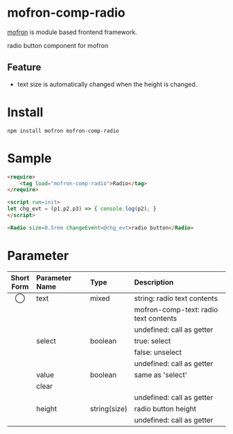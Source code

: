 # mofron-comp-radio
[mofron](https://mofron.github.io/mofron/) is module based frontend framework.

radio button component for mofron

## Feature
 - text size is automatically changed when the height is changed.

# Install
```
npm install mofron mofron-comp-radio
```

# Sample
```html
<require>
    <tag load="mofron-comp-radio">Radio</tag>
</require>

<script run=init>
let chg_evt = (p1,p2,p3) => { console.log(p2); }
</script>

<Radio size=0.5rem changeEvent=@chg_evt>radio button</Radio>
```

# Parameter

| Short<br>Form | Parameter Name | Type | Description |
|:-------------:|:---------------|:-----|:------------|
| ◯  | text | mixed | string: radio text contents |
| | | | mofron-comp-text: radio text contents |
| | | | undefined: call as getter |
| | select | boolean | true: select |
| | | | false: unselect |
| | | | undefined: call as getter |
| | value | boolean | same as 'select' |
| | clear | | | size | string(size) | radio button size (both height and width) |
| | | | undefined: call as getter |
| | height | string(size) | radio button height |
| | | | undefined: call as getter |

